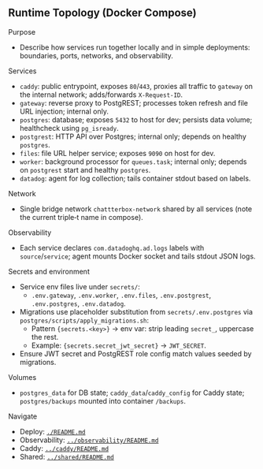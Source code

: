 ## Runtime Topology (Docker Compose)

Purpose

- Describe how services run together locally and in simple deployments: boundaries, ports, networks, and observability.

Services

- `caddy`: public entrypoint, exposes `80`/`443`, proxies all traffic to `gateway` on the internal network; adds/forwards `X-Request-ID`.
- `gateway`: reverse proxy to PostgREST; processes token refresh and file URL injection; internal only.
- `postgres`: database; exposes `5432` to host for dev; persists data volume; healthcheck using `pg_isready`.
- `postgrest`: HTTP API over Postgres; internal only; depends on healthy `postgres`.
- `files`: file URL helper service; exposes `9090` on host for dev.
- `worker`: background processor for `queues.task`; internal only; depends on `postgrest` start and healthy `postgres`.
- `datadog`: agent for log collection; tails container stdout based on labels.

Network

- Single bridge network `chattterbox-network` shared by all services (note the current triple‑t name in compose).

Observability

- Each service declares `com.datadoghq.ad.logs` labels with `source`/`service`; agent mounts Docker socket and tails stdout JSON logs.

Secrets and environment

- Service env files live under `secrets/`:
  - `.env.gateway`, `.env.worker`, `.env.files`, `.env.postgrest`, `.env.postgres`, `.env.datadog`.
- Migrations use placeholder substitution from `secrets/.env.postgres` via `postgres/scripts/apply_migrations.sh`:
  - Pattern `{secrets.<key>}` → env var: strip leading `secret_`, uppercase the rest.
  - Example: `{secrets.secret_jwt_secret}` → `JWT_SECRET`.
- Ensure JWT secret and PostgREST role config match values seeded by migrations.

Volumes

- `postgres_data` for DB state; `caddy_data`/`caddy_config` for Caddy state; `postgres/backups` mounted into container `/backups`.

Navigate

- Deploy: [`./README.md`](./README.md)
- Observability: [`../observability/README.md`](../observability/README.md)
- Caddy: [`../caddy/README.md`](../caddy/README.md)
- Shared: [`../shared/README.md`](../shared/README.md)
